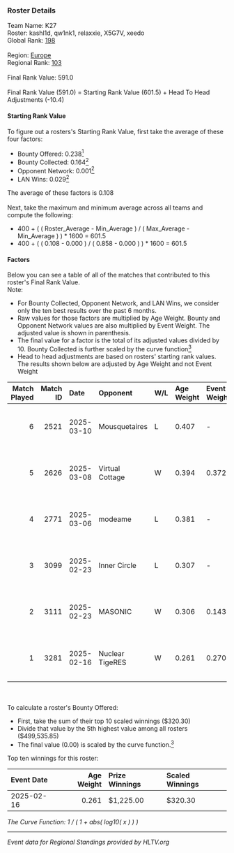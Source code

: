 ### Roster Details<br />
Team Name: K27<br />
Roster: kashl1d, qw1nk1, relaxxie, X5G7V, xeedo<br />
Global Rank: [198](../../standings_global_2025_07_07.md)<br />
<br />
Region: [Europe]( ../../standings_europe_2025_07_07.md)<br />
Regional Rank: [103]( ../../standings_europe_2025_07_07.md)<br />
<br />
Final Rank Value:  591.0<br />
<br />
Final Rank Value (591.0) = Starting Rank Value (601.5) + Head To Head Adjustments (-10.4)<br />

#### Starting Rank Value<br />
To figure out a rosters's Starting Rank Value, first take the average of these four factors:<br />
- Bounty Offered: 0.238[<sup>1</sup>](#table2)
- Bounty Collected: 0.164[<sup>2</sup>](#table1)
- Opponent Network: 0.001[<sup>2</sup>](#table1)
- LAN Wins: 0.029[<sup>2</sup>](#table1)

The average of these factors is 0.108<br />
<br />
Next, take the maximum and minimum average across all teams and compute the following:<br />
- 400 + ( ( Roster_Average - Min_Average ) / ( Max_Average - Min_Average ) ) * 1600 = 601.5
- 400 + ( ( 0.108 - 0.000 ) / ( 0.858 - 0.000 ) ) * 1600 = 601.5


#### Factors<br />
Below you can see a table of all of the matches that contributed to this roster's Final Rank Value.<br />
Note:<br />

- For Bounty Collected, Opponent Network, and LAN Wins, we consider only the ten best results over the past 6 months.
- Raw values for those factors are multiplied by Age Weight. Bounty and Opponent Network values are also multiplied by Event Weight. The adjusted value is shown in parenthesis.
- The final value for a factor is the total of its adjusted values divided by 10. Bounty Collected is further scaled by the curve function[<sup>3</sup>](#curveFunction)
- Head to head adjustments are based on rosters' starting rank values. The results shown below are adjusted by Age Weight and not Event Weight
<span id="table1"></span><br />


| Match Played | Match ID | Date       | Opponent        | W/L | Age Weight | Event Weight | Bounty Collected | Opponent Network | LAN Wins  | H2H Adj. | Roster                                  |
| -: | -: | :- | :- | :- | :- | :- | :- | :- | :- | -: | :- |
|            6 |     2521 | 2025-03-10 | Mousquetaires   | L   | 0.407      | -            | -                | -                | -         |    -8.00 | kashl1d, qw1nk1, relaxxie, X5G7V, xeedo |
|            5 |     2626 | 2025-03-08 | Virtual Cottage | W   | 0.394      | 0.372        | 0.000 (0.000)    | 0.022 (0.003)    | 0 (0.000) |     3.12 | kashl1d, qw1nk1, relaxxie, X5G7V, xeedo |
|            4 |     2771 | 2025-03-06 | modeame         | L   | 0.381      | -            | -                | -                | -         |    -5.08 | kashl1d, qw1nk1, relaxxie, X5G7V, xeedo |
|            3 |     3099 | 2025-02-23 | Inner Circle    | L   | 0.307      | -            | -                | -                | -         |    -5.96 | kashl1d, qw1nk1, relaxxie, X5G7V, xeedo |
|            2 |     3111 | 2025-02-23 | MASONIC         | W   | 0.306      | 0.143        | 0.000 (0.000)    | 0.000 (0.000)    | 0 (0.000) |     2.32 | kashl1d, qw1nk1, relaxxie, X5G7V, xeedo |
|            1 |     3281 | 2025-02-16 | Nuclear TigeRES | W   | 0.261      | 0.270        | 0.001 (0.000)    | 0.058 (0.004)    | 1 (0.261) |     3.17 | kashl1d, qw1nk1, relaxxie, X5G7V, xeedo |

<br />
<span id="table2"></span><br />
To calculate a roster's Bounty Offered:<br />

- First, take the sum of their top 10 scaled winnings ($320.30)
- Divide that value by the 5th highest value among all rosters ($499,535.85)
- The final value (0.00) is scaled by the curve function.[<sup>3</sup>](#curveFunction)

Top ten winnings for this roster:<br />

| Event Date | Age Weight | Prize Winnings | Scaled Winnings |
| :- | -: | :- | :- |
| 2025-02-16 |      0.261 | $1,225.00      | $320.30         |


<span id="curveFunction"></span>_The Curve Function: 1 / ( 1 + abs( log10( x ) ) )_<br />

---
_Event data for Regional Standings provided by HLTV.org_<br />
